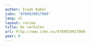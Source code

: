 ```yaml
---
author: Isaak Babel
isbn: '9789029017060'
lang: nl
layout: review
title: De verhalen
url: http://www.isbn.nu/9789029017060
year: 0
---
```


